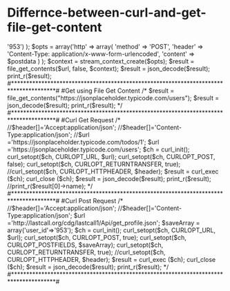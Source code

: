 # Differnce-between-curl-and-get-file-get-content


<?php 

/*

# Differnce between curl and get file get content
=================================================

1. Curl is a much faster alternative to file_get_contents.

2. file_get_contents - It is a function to get the contents of a file but  curl - It is a library to do more operations,
   for example get the contents like file_get_contents, sending and receiving data from one site to another site.
   
3. it also supports different types of protocols like http, https, ftp, gopher, telnet, dict, file, and ldap. 
curl also supports HTTPS certificates, HTTP POST, HTTP PUT, FTP uploading HTTP form based upload, proxies, cookies.



*/

#**************************************************************************************#

	#Post using File Get Content
	
	$url= 'http://lastcall.org/cdg/lastcall1/Api/get_profile.json';
	
	
	$postdata = http_build_query(
    array('user_id'=>'953')
	);

	$opts = array('http' =>
		array(
			'method'  => 'POST',
			'header'  => 'Content-Type: application/x-www-form-urlencoded',
			'content' => $postdata
		)
	);

	$context  = stream_context_create($opts);

	$result = file_get_contents($url, false, $context);
	$result = json_decode($result);
	print_r($result);


#**************************************************************************************#
    
	#Get using File Get Content
	
	/*
	$result = file_get_contents("https://jsonplaceholder.typicode.com/users");
	$result = json_decode($result);
	print_r($result); 
	*/


#**************************************************************************************#

	#Curl Get Request
	
	/*
	//$header[]='Accept:application/json';
	//$header[]='Content-Type:application/json';


	//$url ='https://jsonplaceholder.typicode.com/todos/1';
	$url ='https://jsonplaceholder.typicode.com/users';


	$ch = curl_init();
    curl_setopt($ch, CURLOPT_URL, $url);
	curl_setopt($ch, CURLOPT_POST, false);
	curl_setopt($ch, CURLOPT_RETURNTRANSFER, true);
	//curl_setopt($ch, CURLOPT_HTTPHEADER, $header);

	$result = curl_exec ($ch);
	curl_close ($ch);
	$result = json_decode($result);
	print_r($result); 
	//print_r($result[0]->name); 
	*/
	
#**************************************************************************************#

	#Curl Post Request
	
	/*
	//$header[]='Accept:application/json';
	//$header[]='Content-Type:application/json';

	$url ='http://lastcall.org/cdg/lastcall1/Api/get_profile.json';

	$saveArray = array('user_id'=>'953');
	$ch = curl_init();
    curl_setopt($ch, CURLOPT_URL, $url);
	curl_setopt($ch, CURLOPT_POST, true);
	curl_setopt($ch, CURLOPT_POSTFIELDS, $saveArray);
	curl_setopt($ch, CURLOPT_RETURNTRANSFER, true);
	//curl_setopt($ch, CURLOPT_HTTPHEADER, $header);

	$result = curl_exec ($ch);
	curl_close ($ch);
	$result = json_decode($result);
	print_r($result);
	*/
	
#**************************************************************************************#	
